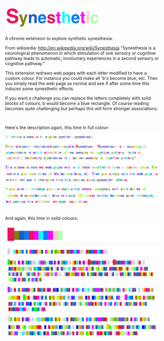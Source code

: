 ![Synesthetic](https://raw.githubusercontent.com/stacycurl/synesthetic/master/site/title.png)
===========

A chrome extension to explore synthetic synesthesia.


From wikipedia: http://en.wikipedia.org/wiki/Synesthesia
 "Synesthesia is a neurological phenomenon in which stimulation of one sensory or cognitive pathway
  leads to automatic, involuntary experiences in a second sensory or cognitive pathway."

This extension redraws web pages with each letter modified to have a custom colour. For instance you
could make all 'b's become blue, etc. Then you simply read the web page as normal and see if after
some time this induces some synesthetic effects. 

If you want a challenge you can replace the letters completely with solid blocks of colours, b would
become a blue rectangle. Of course reading becomes quite challenging but perhaps this will form 
stronger associations.

<br/>

Here's the description again, this time in full colour:


![alt tag](https://raw.githubusercontent.com/stacycurl/synesthetic/master/site/description.png)


<br/>
And again, this time in solid colours:


![alt tag](https://raw.githubusercontent.com/stacycurl/synesthetic/master/site/solid-description.png)
